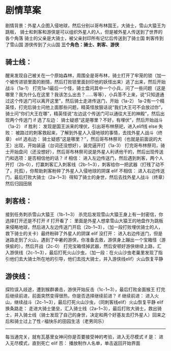 # 剧情草案
剧情背景：外星人企图入侵地球，然后分别以哥布林国王，大骑士，雪山大猿王为跳板，
骑士和刺客和游侠是可以组织外星人的人，但是被外星人传送到了世界的各个角落
骑士的父亲是大骑士，被父亲封印所有记忆后传送到了骑士国
刺客传到了雪山国
游侠传到了火山国
**三个角色：骑士、刺客、游侠**
## 骑士线：
醒来发现自己被关在一个原始森林，周围全是哥布林，骑士打开了牢笼的锁（加一个被传进锁里面的剧情，然后打败锁里面封印他的妖怪出来）逃了出来，然后开始战斗（1a-1）
打完1a-1最后一个怪，骑士盘问其中一个小兵，问了一些问题（这是哪里？我为什么在这里？我该怎么出去？……等等），小兵答不上来，说“只知道通过这个传送门可以离开这里”，然后骑士走进传送门，开始（1a-2）
1a-2有一个精英怪，打完后骑士问他上面那些问题，精英怪放狠话说“我们大王可不会放过你”，骑士问“你们大王在哪”，精英怪说“左边这个传送门可以通往大王的神殿”，然后出现两个传送门
if 选了左边：
    骑士疑惑“这是哪里？不好，有埋伏”，然后开始战斗（1a-2）
    if 胜利：
        发现是国王派来的埋伏，引出哥布林祭祀，进入elif线
    else 失败：
        被路过的刺客救起来，了解到外星人入侵地球的事情，去找外星人战斗（终章）
elif 选右边：
    骑士疑惑“这是哪里？”，然后哥布林祭司（也就是前面说的大王）出现，开始装逼（台词还没想好），装完逼开打（1a-3）
    打完哥布林祭司，骑士开始盘问（还没想好），然后哥布林祭司说是外星人利诱他干的，然后出现传送门和选项：是否相信他的话？
    if 相信：
        进入左边传送门，然后遇到刺客，两个人开打（2b-0），打赢刺客汇入刺客线（2b-1\~3），刺客给你一把武器（打残了动不了，托孤），你帮助刺客粉碎了外星人入侵地球的阴谋
    elif 不相信：
        进入右边传送门，最后打败大骑士（2a-1\~3）得知了骑士的身世，然后去找外星人战斗（终章）然后归园田居

## 刺客线：
接到任务刺杀雪山大猿王（1b-1\~3）
杀完后发现雪山大猿王身上有一封密信，你选择打开还是不打开
if 打开看了：
    里面是外星人想拿雪山大猿王的地盘作为跳板来侵略地球，然后进入左边传送门开启（2b-1\~3），（加一段打败埋伏骑士的人，救下骑士的关卡）最终粉碎了外星人的阴谋
elif 没打开：
    进入右边传送门，但是迷路走到了火山，遇到了中暑的游侠，你准备去救，游侠身上蹦出一个宝箱怪（游侠偷的），然后开战（2c-0）
    打完宝箱怪掉武器，然后安顿好游侠继续上路，汇入游侠线（2c-1\~3），最后打死火山沙虫，（加一段：在火山沙虫老巢里发现了指引他们去大骑士所在地的引导，他们去找大骑士，并入游侠线elif）火山恢复平静

## 游侠线：
探险误入歧途，遭到猴群袭击，游侠开始反击（1c-1\~3），最后打败金面猴王
打完后继续前进，前面突然变得很热，你是否选择继续前进？
if 继续前进：
    进入火山，继续战斗（2c-1\~3），最后打死火山沙虫，（同刺客线elif）火山恢复平静
elif 换条路走：
    走进大骑士堡垒，汇入骑士线（2a-1\~3），最后打败大骑士，救出骑士，并入骑士线（骑士发现了自己的身世，决定和两个好基友去打外星人）回来之后和骑士过上了性♂福快乐的田园生活（老男同乐）

---

每当通完关，就有瓦基里女神问你是否要接受神的考验，进入无尽模式
if 是：
    进入无尽模式，直到死亡
elif 否：
    播放制作人名单，单击返回开始界面
